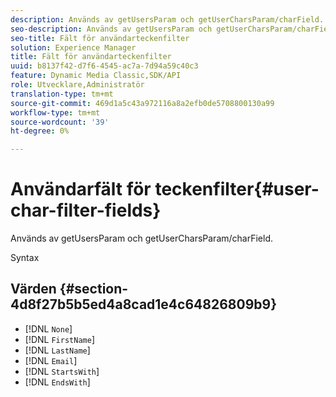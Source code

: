 ```yaml
---
description: Används av getUsersParam och getUserCharsParam/charField.
seo-description: Används av getUsersParam och getUserCharsParam/charField.
seo-title: Fält för användarteckenfilter
solution: Experience Manager
title: Fält för användarteckenfilter
uuid: b8137f42-d7f6-4545-ac7a-7d94a59c40c3
feature: Dynamic Media Classic,SDK/API
role: Utvecklare,Administratör
translation-type: tm+mt
source-git-commit: 469d1a5c43a972116a8a2efb0de5708800130a99
workflow-type: tm+mt
source-wordcount: '39'
ht-degree: 0%

---
```



# Användarfält för teckenfilter{#user-char-filter-fields}

Används av getUsersParam och getUserCharsParam/charField.

Syntax

## Värden {#section-4d8f27b5b5ed4a8cad1e4c64826809b9}

* [!DNL `None`]
* [!DNL `FirstName`]
* [!DNL `LastName`]
* [!DNL `Email`]
* [!DNL `StartsWith`]
* [!DNL `EndsWith`]

